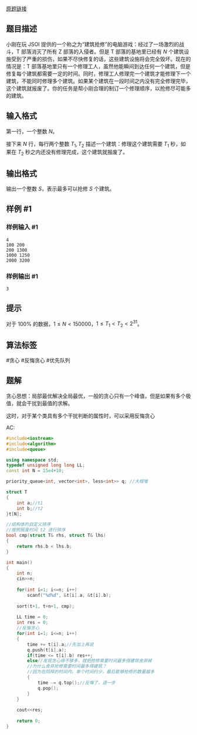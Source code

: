 
[原题链接](https://www.luogu.com.cn/problem/P4053?contestId=141295)

## 题目描述

小刚在玩 JSOI 提供的一个称之为“建筑抢修”的电脑游戏：经过了一场激烈的战斗，T 部落消灭了所有 Z 部落的入侵者。但是 T 部落的基地里已经有 $N$ 个建筑设施受到了严重的损伤，如果不尽快修复的话，这些建筑设施将会完全毁坏。现在的情况是：T 部落基地里只有一个修理工人，虽然他能瞬间到达任何一个建筑，但是修复每个建筑都需要一定的时间。同时，修理工人修理完一个建筑才能修理下一个建筑，不能同时修理多个建筑。如果某个建筑在一段时间之内没有完全修理完毕，这个建筑就报废了。你的任务是帮小刚合理的制订一个修理顺序，以抢修尽可能多的建筑。

## 输入格式

第一行，一个整数 $N$。

接下来 $N$ 行，每行两个整数 $T_1,T_2$ 描述一个建筑：修理这个建筑需要 $T_1$ 秒，如果在 $T_2$ 秒之内还没有修理完成，这个建筑就报废了。

## 输出格式

输出一个整数 $S$，表示最多可以抢修 $S$ 个建筑。

## 样例 #1

### 样例输入 #1

```
4
100 200
200 1300
1000 1250
2000 3200
```

### 样例输出 #1

```
3
```

## 提示

对于 $100 \%$ 的数据，$1 \le N < 150000$，$1 \le T_1 < T_2 < 2^{31}$。

## 算法标签

#贪心 #反悔贪心 #优先队列 


## 题解

贪心思想：局部最优解决全局最优，一般的贪心只有一个峰值，但是如果有多个极值，就会干扰到最值的求解。

这时，对于某个类具有多个干扰判断的属性时，可以采用反悔贪心

AC:
```cpp
#include<iostream>
#include<algorithm>
#include<queue>

using namespace std;
typedef unsigned long long LL;
const int N = 15e4+10;

priority_queue<int, vector<int>, less<int>> q; //大根堆

struct T
{
    int a;//t1
    int b;//t2
}t[N];

//结构体的自定义排序
//按照报废时间 t2 进行排序
bool cmp(struct T& rhs, struct T& lhs)
{
    return rhs.b < lhs.b;
}

int main()
{
    int n;
    cin>>n;
    
    for(int i=1; i<=n; i++)
        scanf("%d%d", &t[i].a, &t[i].b);
    
    sort(t+1, t+n+1, cmp);
    
    LL time = 0;
    int res = 0;
    //反悔贪心
    for(int i=1; i<=n; i++)
    {
        time += t[i].a;//先加上再说
        q.push(t[i].a);
        if(time <= t[i].b) res++;
        else//发现贪心得不够多，就把抢修需要时间最多得建筑舍弃掉
        //为什么舍弃抢修需要时间最多得建筑？
        //因为在同样的时间内，单个时间约少，最后能够抢修的数量越多
        {
            time -= q.top();//反悔了，退一步
            q.pop();
        }
    }
    
    cout<<res;
    
    return 0;
}
```
